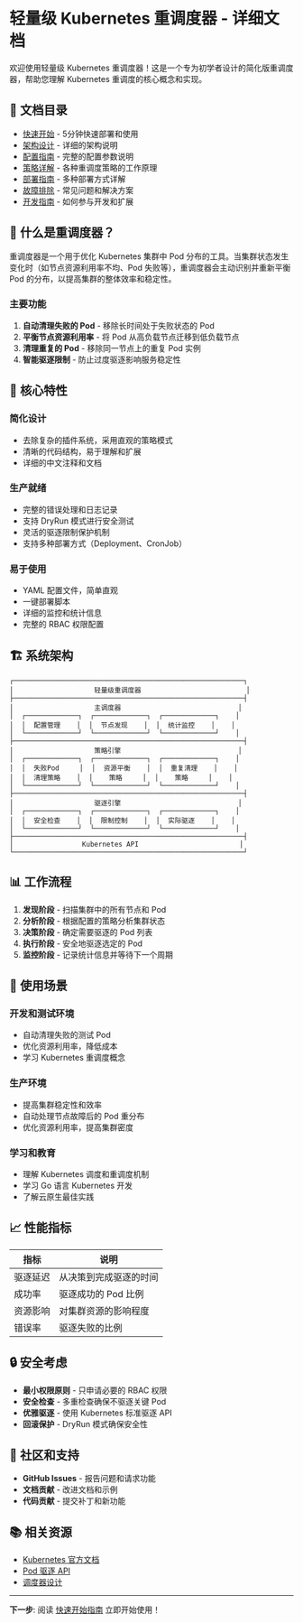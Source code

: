 # 轻量级 Kubernetes 重调度器 - 详细文档

欢迎使用轻量级 Kubernetes 重调度器！这是一个专为初学者设计的简化版重调度器，帮助您理解 Kubernetes 重调度的核心概念和实现。

## 📖 文档目录

- [快速开始](./quick-start.md) - 5分钟快速部署和使用
- [架构设计](./architecture.md) - 详细的架构说明
- [配置指南](./configuration.md) - 完整的配置参数说明
- [策略详解](./strategies.md) - 各种重调度策略的工作原理
- [部署指南](./deployment.md) - 多种部署方式详解
- [故障排除](./troubleshooting.md) - 常见问题和解决方案
- [开发指南](./development.md) - 如何参与开发和扩展

## 🎯 什么是重调度器？  

重调度器是一个用于优化 Kubernetes 集群中 Pod 分布的工具。当集群状态发生变化时（如节点资源利用率不均、Pod 失败等），重调度器会主动识别并重新平衡 Pod 的分布，以提高集群的整体效率和稳定性。

### 主要功能

1. **自动清理失败的 Pod** - 移除长时间处于失败状态的 Pod
2. **平衡节点资源利用率** - 将 Pod 从高负载节点迁移到低负载节点
3. **清理重复的 Pod** - 移除同一节点上的重复 Pod 实例
4. **智能驱逐限制** - 防止过度驱逐影响服务稳定性

## 🚀 核心特性

### 简化设计
- 去除复杂的插件系统，采用直观的策略模式
- 清晰的代码结构，易于理解和扩展
- 详细的中文注释和文档

### 生产就绪
- 完整的错误处理和日志记录
- 支持 DryRun 模式进行安全测试
- 灵活的驱逐限制保护机制
- 支持多种部署方式（Deployment、CronJob）

### 易于使用
- YAML 配置文件，简单直观
- 一键部署脚本
- 详细的监控和统计信息
- 完整的 RBAC 权限配置

## 🏗️ 系统架构

```
┌─────────────────────────────────────────────────────────┐
│                    轻量级重调度器                          │
├─────────────────────────────────────────────────────────┤
│                    主调度器                             │
│  ┌─────────────┐  ┌─────────────┐  ┌─────────────┐    │
│  │  配置管理    │  │  节点发现    │  │  统计监控    │    │
│  └─────────────┘  └─────────────┘  └─────────────┘    │
├─────────────────────────────────────────────────────────┤
│                    策略引擎                             │
│  ┌─────────────┐  ┌─────────────┐  ┌─────────────┐    │
│  │  失败Pod     │  │  资源平衡    │  │  重复清理    │    │
│  │  清理策略    │  │    策略     │  │    策略     │    │
│  └─────────────┘  └─────────────┘  └─────────────┘    │
├─────────────────────────────────────────────────────────┤
│                    驱逐引擎                             │
│  ┌─────────────┐  ┌─────────────┐  ┌─────────────┐    │
│  │  安全检查    │  │  限制控制    │  │  实际驱逐    │    │
│  └─────────────┘  └─────────────┘  └─────────────┘    │
├─────────────────────────────────────────────────────────┤
│                 Kubernetes API                         │
└─────────────────────────────────────────────────────────┘
```

## 📊 工作流程

1. **发现阶段** - 扫描集群中的所有节点和 Pod
2. **分析阶段** - 根据配置的策略分析集群状态
3. **决策阶段** - 确定需要驱逐的 Pod 列表
4. **执行阶段** - 安全地驱逐选定的 Pod
5. **监控阶段** - 记录统计信息并等待下一个周期

## 🎯 使用场景

### 开发和测试环境
- 自动清理失败的测试 Pod
- 优化资源利用率，降低成本
- 学习 Kubernetes 重调度概念

### 生产环境
- 提高集群稳定性和效率
- 自动处理节点故障后的 Pod 重分布
- 优化资源利用率，提高集群密度

### 学习和教育
- 理解 Kubernetes 调度和重调度机制
- 学习 Go 语言 Kubernetes 开发
- 了解云原生最佳实践

## 📈 性能指标

| 指标 | 说明 |
|------|------|
| 驱逐延迟 | 从决策到完成驱逐的时间 |
| 成功率 | 驱逐成功的 Pod 比例 |
| 资源影响 | 对集群资源的影响程度 |
| 错误率 | 驱逐失败的比例 |

## 🔒 安全考虑

- **最小权限原则** - 只申请必要的 RBAC 权限
- **安全检查** - 多重检查确保不驱逐关键 Pod
- **优雅驱逐** - 使用 Kubernetes 标准驱逐 API
- **回滚保护** - DryRun 模式确保安全性

## 🤝 社区和支持

- **GitHub Issues** - 报告问题和请求功能
- **文档贡献** - 改进文档和示例
- **代码贡献** - 提交补丁和新功能

## 📚 相关资源

- [Kubernetes 官方文档](https://kubernetes.io/docs/)
- [Pod 驱逐 API](https://kubernetes.io/docs/concepts/scheduling-eviction/api-eviction/)
- [调度器设计](https://kubernetes.io/docs/concepts/scheduling-eviction/kube-scheduler/)

---

**下一步**: 阅读 [快速开始指南](./quick-start.md) 立即开始使用！
